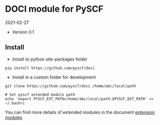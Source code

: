 DOCI module for PySCF
=====================

2021-02-27

* Version 0.1

Install
-------
* Install to python site-packages folder
```
pip install https://github.com/pyscf/doci
```

* Install in a custom folder for development
```
git clone https://github.com/pyscf/doci /home/abc/local/path

# Set pyscf extended module path
echo 'export PYSCF_EXT_PATH=/home/abc/local/path:$PYSCF_EXT_PATH' >> ~/.bashrc
```

You can find more details of extended modules in the document
[extension modules](http://pyscf.org/pyscf/install.html#extension-modules)
